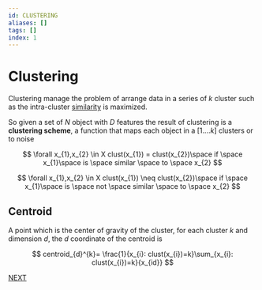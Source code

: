 ```yaml
---
id: CLUSTERING
aliases: []
tags: []
index: 1
---
```


# Clustering

Clustering manage the problem of arrange data in a series of $k$ cluster such as the intra-cluster [similarity](similarity_and_dissimilarity.md#similarity) is maximized.

So given a set of $N$ object with $D$ features the result of clustering is a **clustering scheme**, a function that maps each object in a $[1....k]$ clusters or to noise

$$
\forall x_{1},x_{2} \in X clust(x_{1}) = clust(x_{2})\space if \space x_{1}\space is \space similar \space to \space x_{2}
$$

$$
\forall x_{1},x_{2} \in X clust(x_{1}) \neq clust(x_{2})\space if \space x_{1}\space is \space not \space similar \space to \space x_{2}
$$

## Centroid

A point which is the center of gravity of the cluster, for each cluster $k$ and dimension $d$, the $d$ coordinate of the centroid is

$$
	centroid_{d}^{k}= \frac{1}{x_{i}: clust(x_{i})=k}\sum_{x_{i}: clust(x_{i})=k}{x_{id}}
$$




 [NEXT](datamining/clustering_scheme_evaluation.md)
